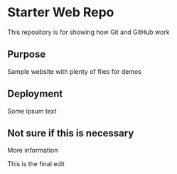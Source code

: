 # Starter Web Repo

This repository is for showing how Git and GitHub work

## Purpose

Sample website with plenty of files for demos

## Deployment

Some ipsum text

## Not sure if this is necessary

More information

This is the final edit
